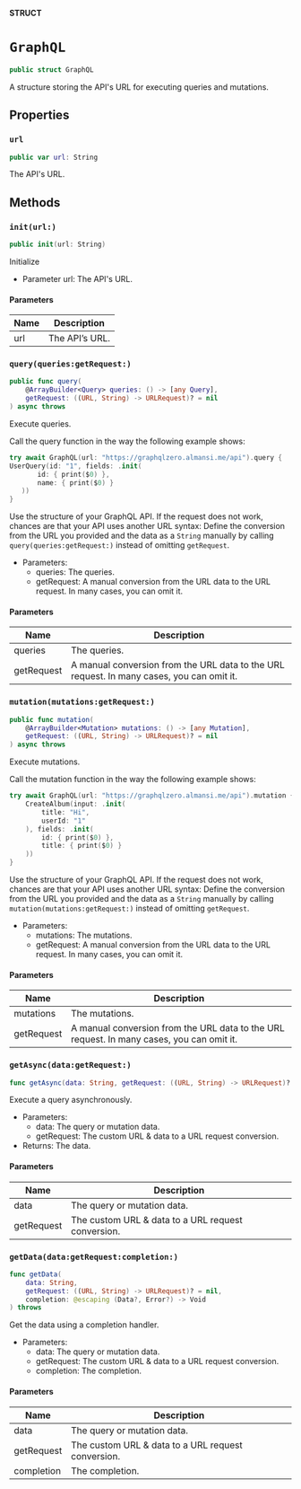 **STRUCT**

# `GraphQL`

```swift
public struct GraphQL
```

A structure storing the API's URL for executing queries and mutations.

## Properties
### `url`

```swift
public var url: String
```

The API's URL.

## Methods
### `init(url:)`

```swift
public init(url: String)
```

Initialize
- Parameter url: The API's URL.

#### Parameters

| Name | Description |
| ---- | ----------- |
| url | The API’s URL. |

### `query(queries:getRequest:)`

```swift
public func query(
    @ArrayBuilder<Query> queries: () -> [any Query],
    getRequest: ((URL, String) -> URLRequest)? = nil
) async throws
```

Execute queries.

Call the query function in the way the following example shows:
```swift
try await GraphQL(url: "https://graphqlzero.almansi.me/api").query {
UserQuery(id: "1", fields: .init(
       id: { print($0) },
       name: { print($0) }
   ))
}
```
Use the structure of your GraphQL API.
If the request does not work, chances are that your API uses another URL syntax:
Define the conversion from the URL you provided and the data as a `String` manually
by calling ``query(queries:getRequest:)`` instead of omitting `getRequest`.

- Parameters:
  - queries: The queries.
  - getRequest: A manual conversion from the URL data to the URL request. In many cases, you can omit it.

#### Parameters

| Name | Description |
| ---- | ----------- |
| queries | The queries. |
| getRequest | A manual conversion from the URL data to the URL request. In many cases, you can omit it. |

### `mutation(mutations:getRequest:)`

```swift
public func mutation(
    @ArrayBuilder<Mutation> mutations: () -> [any Mutation],
    getRequest: ((URL, String) -> URLRequest)? = nil
) async throws
```

Execute mutations.

Call the mutation function in the way the following example shows:
```swift
try await GraphQL(url: "https://graphqlzero.almansi.me/api").mutation {
    CreateAlbum(input: .init(
        title: "Hi",
        userId: "1"
    ), fields: .init(
        id: { print($0) },
        title: { print($0) }
    ))
}
```
Use the structure of your GraphQL API.
If the request does not work, chances are that your API uses another URL syntax:
Define the conversion from the URL you provided and the data as a `String` manually
by calling ``mutation(mutations:getRequest:)`` instead of omitting `getRequest`.

- Parameters:
  - mutations: The mutations.
  - getRequest: A manual conversion from the URL data to the URL request. In many cases, you can omit it.

#### Parameters

| Name | Description |
| ---- | ----------- |
| mutations | The mutations. |
| getRequest | A manual conversion from the URL data to the URL request. In many cases, you can omit it. |

### `getAsync(data:getRequest:)`

```swift
func getAsync(data: String, getRequest: ((URL, String) -> URLRequest)? = nil) async throws -> Data
```

Execute a query asynchronously.
- Parameters:
  - data: The query or mutation data.
  - getRequest: The custom URL & data to a URL request conversion.
- Returns: The data.

#### Parameters

| Name | Description |
| ---- | ----------- |
| data | The query or mutation data. |
| getRequest | The custom URL & data to a URL request conversion. |

### `getData(data:getRequest:completion:)`

```swift
func getData(
    data: String,
    getRequest: ((URL, String) -> URLRequest)? = nil,
    completion: @escaping (Data?, Error?) -> Void
) throws
```

Get the data using a completion handler.
- Parameters:
  - data: The query or mutation data.
  - getRequest: The custom URL & data to a URL request conversion.
  - completion: The completion.

#### Parameters

| Name | Description |
| ---- | ----------- |
| data | The query or mutation data. |
| getRequest | The custom URL & data to a URL request conversion. |
| completion | The completion. |